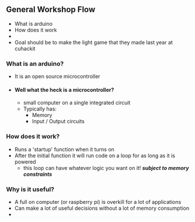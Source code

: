 ## General Workshop Flow
- What is arduino
- How does it work
-
- Goal should be to make the light game that they made last year at cuhackit

### What is an arduino?
- It is an open source microcontroller
- #### Well what the heck is a microcontroller?
  - small computer on a single integrated circuit
  - Typically has:
      - Memory
      - Input / Output circuits

### How does it work?
- Runs a 'startup' function when it turns on
- After the initial function it will run code on a loop for as long as it is powered
  - this loop can have whatever logic you want on it! ***subject to memory constraints***

### Why is it useful?
- A full on computer (or raspberry pi) is overkill for a lot of applications
- Can make a lot of useful decisions without a lot of memory consumption
-

